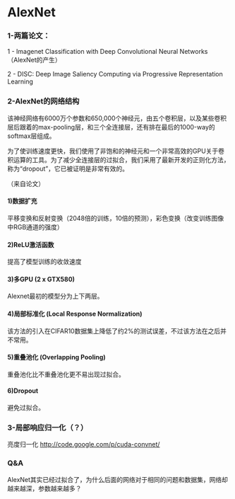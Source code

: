 # AlexNet

### 1-两篇论文：

1 - Imagenet Classification with Deep Convolutional Neural Networks（AlexNet的产生）

2 - DISC: Deep Image Saliency Computing via Progressive Representation Learning

### 2-AlexNet的网络结构

该神经网络有6000万个参数和650,000个神经元，由五个卷积层，以及某些卷积层后跟着的max-pooling层，和三个全连接层，还有排在最后的1000-way的softmax层组成。

为了使训练速度更快，我们使用了非饱和的神经元和一个非常高效的GPU关于卷积运算的工具。为了减少全连接层的过拟合，我们采用了最新开发的正则化方法，称为“dropout”，它已被证明是非常有效的。

（来自论文）



#### 1)数据扩充

平移变换和反射变换（2048倍的训练，10倍的预测），彩色变换（改变训练图像中RGB通道的强度）

#### 2)ReLU激活函数

提高了模型训练的收敛速度

#### 3)多GPU (2 x GTX580)

Alexnet最初的模型分为上下两层。

#### 4)局部标准化 (Local Response Normalization)

该方法的引入在CIFAR10数据集上降低了约2%的测试误差，不过该方法在之后并不常用。

#### 5)重叠池化 (Overlapping Pooling)

重叠池化比不重叠池化更不易出现过拟合。

#### 6)Dropout

避免过拟合。



### 3-局部响应归一化（？）

亮度归一化
http://code.google.com/p/cuda-convnet/



### Q&A

AlexNet其实已经过拟合了，为什么后面的网络对于相同的问题和数据集，网络却越来越深，参数越来越多？